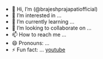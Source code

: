 - 👋 Hi, I’m (@brajeshprajapatiofficial)
- 👀 I’m interested in ...
- 🌱 I’m currently learning ...
- 💞️ I’m looking to collaborate on ...
- 📫 How to reach me ...
- 😄 Pronouns: ...
- ⚡ Fun fact: ...
[youtube](https://www.youtube.com/@letssomecode)
<!---
brajeshbhai/brajeshbhai is a ✨ special ✨ repository because its `README.md` (this file) appears on your GitHub profile.
You can click the Preview link to take a look at your changes.


